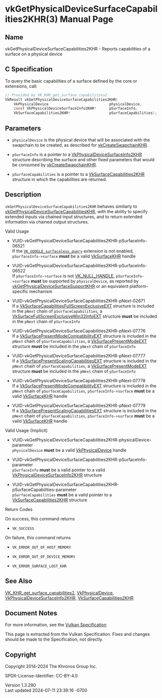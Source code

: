 # vkGetPhysicalDeviceSurfaceCapabilities2KHR(3) Manual Page

## Name

vkGetPhysicalDeviceSurfaceCapabilities2KHR - Reports capabilities of a
surface on a physical device



## <a href="#_c_specification" class="anchor"></a>C Specification

To query the basic capabilities of a surface defined by the core or
extensions, call:

``` c
// Provided by VK_KHR_get_surface_capabilities2
VkResult vkGetPhysicalDeviceSurfaceCapabilities2KHR(
    VkPhysicalDevice                            physicalDevice,
    const VkPhysicalDeviceSurfaceInfo2KHR*      pSurfaceInfo,
    VkSurfaceCapabilities2KHR*                  pSurfaceCapabilities);
```

## <a href="#_parameters" class="anchor"></a>Parameters

- `physicalDevice` is the physical device that will be associated with
  the swapchain to be created, as described for
  [vkCreateSwapchainKHR](https://registry.khronos.org/vulkan/specs/1.3-extensions/man/html/vkCreateSwapchainKHR.html).

- `pSurfaceInfo` is a pointer to a
  [VkPhysicalDeviceSurfaceInfo2KHR](https://registry.khronos.org/vulkan/specs/1.3-extensions/man/html/VkPhysicalDeviceSurfaceInfo2KHR.html)
  structure describing the surface and other fixed parameters that would
  be consumed by [vkCreateSwapchainKHR](https://registry.khronos.org/vulkan/specs/1.3-extensions/man/html/vkCreateSwapchainKHR.html).

- `pSurfaceCapabilities` is a pointer to a
  [VkSurfaceCapabilities2KHR](https://registry.khronos.org/vulkan/specs/1.3-extensions/man/html/VkSurfaceCapabilities2KHR.html) structure
  in which the capabilities are returned.

## <a href="#_description" class="anchor"></a>Description

`vkGetPhysicalDeviceSurfaceCapabilities2KHR` behaves similarly to
[vkGetPhysicalDeviceSurfaceCapabilitiesKHR](https://registry.khronos.org/vulkan/specs/1.3-extensions/man/html/vkGetPhysicalDeviceSurfaceCapabilitiesKHR.html),
with the ability to specify extended inputs via chained input
structures, and to return extended information via chained output
structures.

Valid Usage

- <a
  href="#VUID-vkGetPhysicalDeviceSurfaceCapabilities2KHR-pSurfaceInfo-06521"
  id="VUID-vkGetPhysicalDeviceSurfaceCapabilities2KHR-pSurfaceInfo-06521"></a>
  VUID-vkGetPhysicalDeviceSurfaceCapabilities2KHR-pSurfaceInfo-06521  
  If the
  [`VK_GOOGLE_surfaceless_query`](VK_GOOGLE_surfaceless_query.html)
  extension is not enabled, `pSurfaceInfo->surface` **must** be a valid
  [VkSurfaceKHR](https://registry.khronos.org/vulkan/specs/1.3-extensions/man/html/VkSurfaceKHR.html) handle

- <a
  href="#VUID-vkGetPhysicalDeviceSurfaceCapabilities2KHR-pSurfaceInfo-06522"
  id="VUID-vkGetPhysicalDeviceSurfaceCapabilities2KHR-pSurfaceInfo-06522"></a>
  VUID-vkGetPhysicalDeviceSurfaceCapabilities2KHR-pSurfaceInfo-06522  
  If `pSurfaceInfo->surface` is not
  [VK_NULL_HANDLE](https://registry.khronos.org/vulkan/specs/1.3-extensions/man/html/VK_NULL_HANDLE.html), `pSurfaceInfo->surface`
  **must** be supported by `physicalDevice`, as reported by
  [vkGetPhysicalDeviceSurfaceSupportKHR](https://registry.khronos.org/vulkan/specs/1.3-extensions/man/html/vkGetPhysicalDeviceSurfaceSupportKHR.html)
  or an equivalent platform-specific mechanism

<!-- -->

- <a href="#VUID-vkGetPhysicalDeviceSurfaceCapabilities2KHR-pNext-02671"
  id="VUID-vkGetPhysicalDeviceSurfaceCapabilities2KHR-pNext-02671"></a>
  VUID-vkGetPhysicalDeviceSurfaceCapabilities2KHR-pNext-02671  
  If a
  [VkSurfaceCapabilitiesFullScreenExclusiveEXT](https://registry.khronos.org/vulkan/specs/1.3-extensions/man/html/VkSurfaceCapabilitiesFullScreenExclusiveEXT.html)
  structure is included in the `pNext` chain of `pSurfaceCapabilities`,
  a
  [VkSurfaceFullScreenExclusiveWin32InfoEXT](https://registry.khronos.org/vulkan/specs/1.3-extensions/man/html/VkSurfaceFullScreenExclusiveWin32InfoEXT.html)
  structure **must** be included in the `pNext` chain of `pSurfaceInfo`

- <a href="#VUID-vkGetPhysicalDeviceSurfaceCapabilities2KHR-pNext-07776"
  id="VUID-vkGetPhysicalDeviceSurfaceCapabilities2KHR-pNext-07776"></a>
  VUID-vkGetPhysicalDeviceSurfaceCapabilities2KHR-pNext-07776  
  If a
  [VkSurfacePresentModeCompatibilityEXT](https://registry.khronos.org/vulkan/specs/1.3-extensions/man/html/VkSurfacePresentModeCompatibilityEXT.html)
  structure is included in the `pNext` chain of `pSurfaceCapabilities`,
  a [VkSurfacePresentModeEXT](https://registry.khronos.org/vulkan/specs/1.3-extensions/man/html/VkSurfacePresentModeEXT.html) structure
  **must** be included in the `pNext` chain of `pSurfaceInfo`

- <a href="#VUID-vkGetPhysicalDeviceSurfaceCapabilities2KHR-pNext-07777"
  id="VUID-vkGetPhysicalDeviceSurfaceCapabilities2KHR-pNext-07777"></a>
  VUID-vkGetPhysicalDeviceSurfaceCapabilities2KHR-pNext-07777  
  If a
  [VkSurfacePresentScalingCapabilitiesEXT](https://registry.khronos.org/vulkan/specs/1.3-extensions/man/html/VkSurfacePresentScalingCapabilitiesEXT.html)
  structure is included in the `pNext` chain of `pSurfaceCapabilities`,
  a [VkSurfacePresentModeEXT](https://registry.khronos.org/vulkan/specs/1.3-extensions/man/html/VkSurfacePresentModeEXT.html) structure
  **must** be included in the `pNext` chain of `pSurfaceInfo`

- <a href="#VUID-vkGetPhysicalDeviceSurfaceCapabilities2KHR-pNext-07778"
  id="VUID-vkGetPhysicalDeviceSurfaceCapabilities2KHR-pNext-07778"></a>
  VUID-vkGetPhysicalDeviceSurfaceCapabilities2KHR-pNext-07778  
  If a
  [VkSurfacePresentModeCompatibilityEXT](https://registry.khronos.org/vulkan/specs/1.3-extensions/man/html/VkSurfacePresentModeCompatibilityEXT.html)
  structure is included in the `pNext` chain of `pSurfaceCapabilities`,
  `pSurfaceInfo->surface` **must** be a valid
  [VkSurfaceKHR](https://registry.khronos.org/vulkan/specs/1.3-extensions/man/html/VkSurfaceKHR.html) handle

- <a href="#VUID-vkGetPhysicalDeviceSurfaceCapabilities2KHR-pNext-07779"
  id="VUID-vkGetPhysicalDeviceSurfaceCapabilities2KHR-pNext-07779"></a>
  VUID-vkGetPhysicalDeviceSurfaceCapabilities2KHR-pNext-07779  
  If a
  [VkSurfacePresentScalingCapabilitiesEXT](https://registry.khronos.org/vulkan/specs/1.3-extensions/man/html/VkSurfacePresentScalingCapabilitiesEXT.html)
  structure is included in the `pNext` chain of `pSurfaceCapabilities`,
  `pSurfaceInfo->surface` **must** be a valid
  [VkSurfaceKHR](https://registry.khronos.org/vulkan/specs/1.3-extensions/man/html/VkSurfaceKHR.html) handle

Valid Usage (Implicit)

- <a
  href="#VUID-vkGetPhysicalDeviceSurfaceCapabilities2KHR-physicalDevice-parameter"
  id="VUID-vkGetPhysicalDeviceSurfaceCapabilities2KHR-physicalDevice-parameter"></a>
  VUID-vkGetPhysicalDeviceSurfaceCapabilities2KHR-physicalDevice-parameter  
  `physicalDevice` **must** be a valid
  [VkPhysicalDevice](https://registry.khronos.org/vulkan/specs/1.3-extensions/man/html/VkPhysicalDevice.html) handle

- <a
  href="#VUID-vkGetPhysicalDeviceSurfaceCapabilities2KHR-pSurfaceInfo-parameter"
  id="VUID-vkGetPhysicalDeviceSurfaceCapabilities2KHR-pSurfaceInfo-parameter"></a>
  VUID-vkGetPhysicalDeviceSurfaceCapabilities2KHR-pSurfaceInfo-parameter  
  `pSurfaceInfo` **must** be a valid pointer to a valid
  [VkPhysicalDeviceSurfaceInfo2KHR](https://registry.khronos.org/vulkan/specs/1.3-extensions/man/html/VkPhysicalDeviceSurfaceInfo2KHR.html)
  structure

- <a
  href="#VUID-vkGetPhysicalDeviceSurfaceCapabilities2KHR-pSurfaceCapabilities-parameter"
  id="VUID-vkGetPhysicalDeviceSurfaceCapabilities2KHR-pSurfaceCapabilities-parameter"></a>
  VUID-vkGetPhysicalDeviceSurfaceCapabilities2KHR-pSurfaceCapabilities-parameter  
  `pSurfaceCapabilities` **must** be a valid pointer to a
  [VkSurfaceCapabilities2KHR](https://registry.khronos.org/vulkan/specs/1.3-extensions/man/html/VkSurfaceCapabilities2KHR.html) structure

Return Codes

On success, this command returns  
- `VK_SUCCESS`

On failure, this command returns  
- `VK_ERROR_OUT_OF_HOST_MEMORY`

- `VK_ERROR_OUT_OF_DEVICE_MEMORY`

- `VK_ERROR_SURFACE_LOST_KHR`

## <a href="#_see_also" class="anchor"></a>See Also

[VK_KHR_get_surface_capabilities2](https://registry.khronos.org/vulkan/specs/1.3-extensions/man/html/VK_KHR_get_surface_capabilities2.html),
[VkPhysicalDevice](https://registry.khronos.org/vulkan/specs/1.3-extensions/man/html/VkPhysicalDevice.html),
[VkPhysicalDeviceSurfaceInfo2KHR](https://registry.khronos.org/vulkan/specs/1.3-extensions/man/html/VkPhysicalDeviceSurfaceInfo2KHR.html),
[VkSurfaceCapabilities2KHR](https://registry.khronos.org/vulkan/specs/1.3-extensions/man/html/VkSurfaceCapabilities2KHR.html)

## <a href="#_document_notes" class="anchor"></a>Document Notes

For more information, see the <a
href="https://registry.khronos.org/vulkan/specs/1.3-extensions/html/vkspec.html#vkGetPhysicalDeviceSurfaceCapabilities2KHR"
target="_blank" rel="noopener">Vulkan Specification</a>

This page is extracted from the Vulkan Specification. Fixes and changes
should be made to the Specification, not directly.

## <a href="#_copyright" class="anchor"></a>Copyright

Copyright 2014-2024 The Khronos Group Inc.

SPDX-License-Identifier: CC-BY-4.0

Version 1.3.290  
Last updated 2024-07-11 23:39:16 -0700
